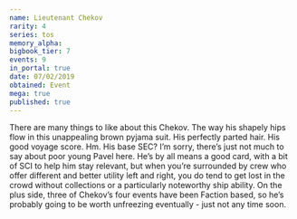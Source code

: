 ```yaml
---
name: Lieutenant Chekov
rarity: 4
series: tos
memory_alpha:
bigbook_tier: 7
events: 9
in_portal: true
date: 07/02/2019
obtained: Event
mega: true
published: true
---
```


There are many things to like about this Chekov. The way his shapely hips flow in this unappealing brown pyjama suit. His perfectly parted hair. His good voyage score. Hm. His base SEC? I’m sorry, there’s just not much to say about poor young Pavel here. He’s by all means a good card, with a bit of SCI to help him stay relevant, but when you’re surrounded by crew who offer different and better utility left and right, you do tend to get lost in the crowd without collections or a particularly noteworthy ship ability. On the plus side, three of Chekov’s four events have been Faction based, so he’s probably going to be worth unfreezing eventually - just not any time soon.
